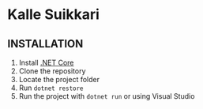# Kalle Suikkari
## INSTALLATION
1. Install [.NET Core](https://www.microsoft.com/net/core)
2. Clone the repository
3. Locate the project folder
4. Run `dotnet restore`
5. Run the project with `dotnet run` or using Visual Studio
